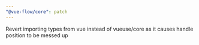 ```yaml
---
"@vue-flow/core": patch
---
```


Revert importing types from vue instead of vueuse/core as it causes handle position to be messed up
